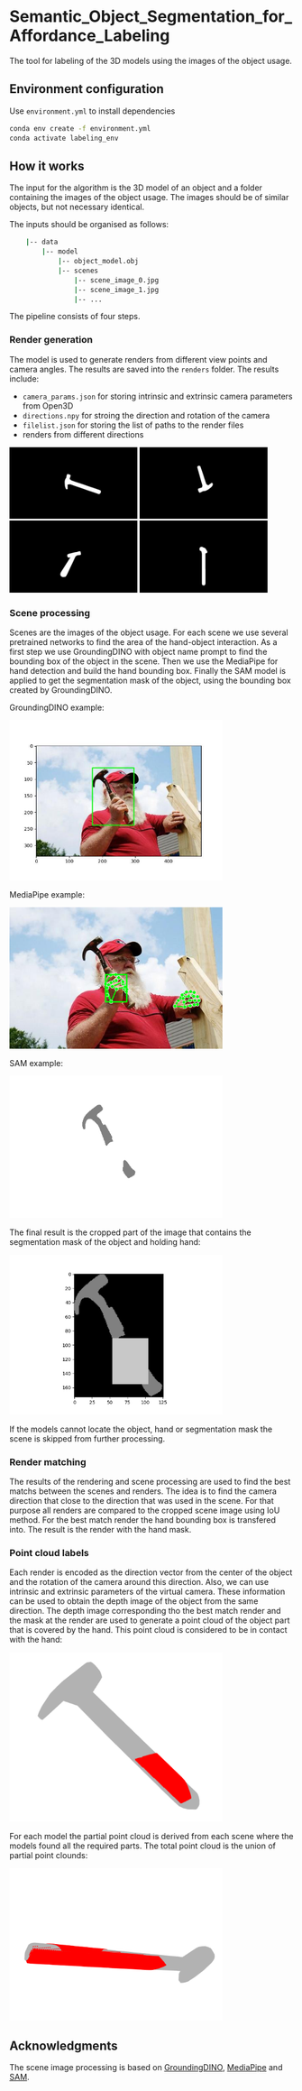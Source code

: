 # Semantic_Object_Segmentation_for_Affordance_Labeling

The tool for labeling of the 3D models using the images of the object usage. 

## Environment configuration
Use `environment.yml` to install dependencies
```bash
conda env create -f environment.yml
conda activate labeling_env
``` 

## How it works

The input for the algorithm is the 3D model of an object and a folder containing the images of the object usage. The images should be of similar objects, but not necessary identical.

The inputs should be organised as follows:
```bash
    |-- data
        |-- model
            |-- object_model.obj
            |-- scenes
                |-- scene_image_0.jpg
                |-- scene_image_1.jpg
                |-- ...
``` 

The pipeline consists of four steps.
### Render generation
The model is used to generate renders from different view points and camera angles. The results are saved into the `renders` folder. The results include:
- `camera_params.json` for storing intrinsic and extrinsic camera parameters from Open3D
- `directions.npy` for stroing the direction and rotation of the camera
- `filelist.json` for storing the list of paths to the render files
- renders from different directions

<img src="./assets/1.png" width="45%"/> <img src="./assets/2.png" width="45%"/>
<img src="./assets/3.png" width="45%"/> <img src="./assets/4.png" width="45%"/>

### Scene processing
Scenes are the images of the object usage. For each scene we use several pretrained networks to find the area of the hand-object interaction. As a first step we use GroundingDINO with object name prompt to find the bounding box of the object in the scene. Then we use the MediaPipe for hand detection and build the hand bounding box. Finally the SAM model is applied to get the segmentation mask of the object, using the bounding box created by GroundingDINO. 

GroundingDINO example:

<img src="./assets/dino_result.jpg" width="75%"/>

MediaPipe example:

<img src="./assets/mediapipe.png" width="75%"/>

SAM example:

<img src="./assets/mask.png" width="75%"/>

The final result is the cropped part of the image that contains the segmentation mask of the object and holding hand:

<img src="./assets/result.png" width="75%"/>

If the models cannot locate the object, hand or segmentation mask the scene is skipped from further processing.

### Render matching
The results of the rendering and scene processing are used to find the best matchs between the scenes and renders. The idea is to find the camera direction that close to the direction that was used in the scene. For that purpose all renders are compared to the cropped scene image using IoU method. For the best match render the hand bounding box is transfered into. The result is the render with the hand mask.

### Point cloud labels
Each render is encoded as the direction vector from the center of the object and the rotation of the camera around this direction. Also, we can use intrinsic and extrinsic parameters of the virtual camera. These information can be used to obtain the depth image of the object from the same direction. The depth image corresponding tho the best match render and the mask at the render are used to generate a point cloud of the object part that is covered by the hand. This point cloud is considered to be in contact with the hand:

<img src="./assets/point_cloud_single.png" width="75%"/>

For each model the partial point cloud is derived from each scene where the models found all the required parts. The total point cloud is the union of partial point clounds:

<img src="./assets/point_cloud_total.png" width="75%"/>

## Acknowledgments
The scene image processing is based on [GroundingDINO](https://huggingface.co/docs/transformers/en/model_doc/grounding-dino), [MediaPipe](https://github.com/google-ai-edge/mediapipe) and [SAM](https://huggingface.co/docs/transformers/en/model_doc/sam). 